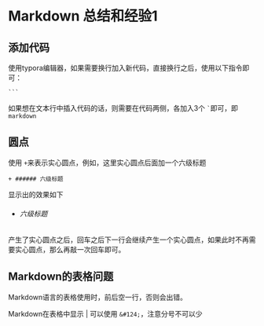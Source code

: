 # Markdown 总结和经验1

## 添加代码

使用typora编辑器，如果需要换行加入新代码，直接换行之后，使用以下指令即可：

```
​```
```

如果想在文本行中插入代码的话，则需要在代码两侧，各加入3个 ``` ` ```即可，即```markdown```



## 圆点

使用 ```+```来表示实心圆点，例如，这里实心圆点后面加一个六级标题

```
+ ###### 六级标题
```

显示出的效果如下

+ ###### 六级标题

产生了实心圆点之后，回车之后下一行会继续产生一个实心圆点，如果此时不再需要实心圆点，那么再敲一次回车即可。


## Markdown的表格问题
Markdown语言的表格使用时，前后空一行，否则会出错。

Markdown在表格中显示 | 可以使用 `&#124;`，注意分号不可以少 


